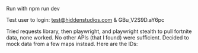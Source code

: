 Run with npm run dev


Test user to login: test@hiddenstudios.com & GBu_V2S9D.aY6pc

Tried requests library, then playwright, and playwright stealth to pull fortnite data, none worked. No other APIs (that I found) were sufficient. Decided to mock data from a few maps instead. Here are the IDs: 

